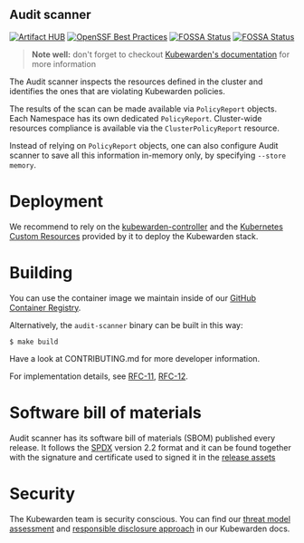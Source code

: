 ## Audit scanner

[![Artifact HUB](https://img.shields.io/endpoint?url=https://artifacthub.io/badge/repository/kubewarden-controller)](https://artifacthub.io/packages/helm/kubewarden/kubewarden-controller)
[![OpenSSF Best Practices](https://www.bestpractices.dev/projects/7439/badge)](https://www.bestpractices.dev/projects/7439)
[![FOSSA Status](https://app.fossa.com/api/projects/custom%2B25850%2Fgithub.com%2Fkubewarden%2Faudit-scanner.svg?type=shield&issueType=license)](https://app.fossa.com/projects/custom%2B25850%2Fgithub.com%2Fkubewarden%2Faudit-scanner?ref=badge_shield&issueType=license)
[![FOSSA Status](https://app.fossa.com/api/projects/custom%2B25850%2Fgithub.com%2Fkubewarden%2Fkubewarden-controller.svg?type=shield&issueType=security)](https://app.fossa.com/projects/custom%2B25850%2Fgithub.com%2Fkubewarden%2Fkubewarden-controller?ref=badge_shield&issueType=security)

> **Note well:** don't forget to checkout [Kubewarden's documentation](https://docs.kubewarden.io)
> for more information

The Audit scanner inspects the resources defined in the cluster and
identifies the ones that are violating Kubewarden policies.

The results of the scan can be made available via `PolicyReport` objects. Each Namespace
has its own dedicated `PolicyReport`. Cluster-wide resources compliance is available via
the `ClusterPolicyReport` resource. 

Instead of relying on `PolicyReport` objects, one can also configure Audit scanner to
save all this information in-memory only, by specifying `--store memory`.

# Deployment

We recommend to rely on the [kubewarden-controller](https://github.com/kubewarden/kubewarden-controller)
and the [Kubernetes Custom Resources](https://kubernetes.io/docs/concepts/extend-kubernetes/api-extension/custom-resources/)
provided by it to deploy the Kubewarden stack.

# Building

You can use the container image we maintain inside of our
[GitHub Container Registry](https://github.com/orgs/kubewarden/packages/container/package/audit-scanner).

Alternatively, the `audit-scanner` binary can be built in this way:

```shell
$ make build
```

Have a look at CONTRIBUTING.md for more developer information.

For implementation details, see [RFC-11](https://github.com/kubewarden/rfc/blob/main/rfc/0011-audit-checks.md), 
[RFC-12](https://github.com/kubewarden/rfc/blob/main/rfc/0012-policy-report.md).


# Software bill of materials

Audit scanner has its software bill of materials (SBOM) published every release.
It follows the [SPDX](https://spdx.dev/) version 2.2 format and it can be found
together with the signature and certificate used to signed it in the
[release assets](https://github.com/kubewarden/audit-scanner/releases)


# Security

The Kubewarden team is security conscious. You can find our [threat model
assessment](https://docs.kubewarden.io/security/threat-model) and
[responsible disclosure approach](https://docs.kubewarden.io/security/disclosure)
in our Kubewarden docs.
